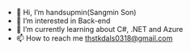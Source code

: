 - 👋 Hi, I’m handsupmin(Sangmin Son)
- 👀 I’m interested in Back-end
- 🌱 I’m currently learning about C#, .NET and Azure
- 📫 How to reach me thstkdals0318@gmail.com

<!---
handsupmin/handsupmin is a ✨ special ✨ repository because its `README.md` (this file) appears on your GitHub profile.
You can click the Preview link to take a look at your changes.
--->
